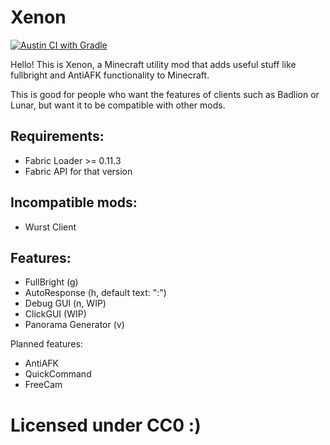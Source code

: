 # Xenon

[![Austin CI with Gradle](https://github.com/AV306/xenon/actions/workflows/gradle.yml/badge.svg)](https://github.com/AV306/xenon/actions/workflows/gradle.yml)

Hello! This is Xenon, a Minecraft utility mod that adds useful stuff like fullbright and AntiAFK functionality to Minecraft.

This is good for people who want the features of clients such as Badlion or Lunar, but want it to be compatible with other mods.

## Requirements:

- Fabric Loader >= 0.11.3
- Fabric API for that version

## Incompatible mods:

- Wurst Client

## Features:

- FullBright (g)
- AutoResponse (h, default text: ":")
- Debug GUI (n, WIP)
- ClickGUI (WIP)
- Panorama Generator (v)

Planned features:

- AntiAFK
- QuickCommand
- FreeCam

# Licensed under CC0 \:)
